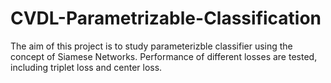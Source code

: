 # CVDL-Parametrizable-Classification
The aim of this project is to study parameterizble classifier using the concept of Siamese Networks.
Performance of different losses are tested, including triplet loss and center loss.
